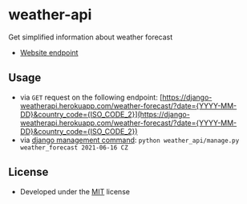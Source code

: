 # weather-api

Get simplified information about weather forecast
* [Website endpoint](https://django-weatherapi.herokuapp.com/weather-forecast/)

## Usage
* via ```GET``` request on the following endpoint: [https://django-weatherapi.herokuapp.com/weather-forecast/?date={YYYY-MM-DD}&country_code={ISO_CODE_2}](https://django-weatherapi.herokuapp.com/weather-forecast/?date={YYYY-MM-DD}&country_code={ISO_CODE_2})
* via [django management command](https://docs.djangoproject.com/en/3.2/howto/custom-management-commands/): ```python weather_api/manage.py weather_forecast 2021-06-16 CZ```

## License
* Developed under the [MIT](https://github.com/kucera-lukas/weather-api/blob/main/LICENSE) license
